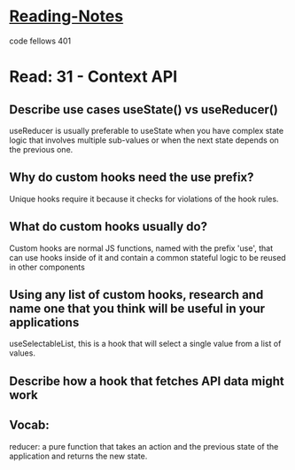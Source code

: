 # [Reading-Notes](https://alsosteve.github.io/reading-notes/)
code fellows 401

# Read: 31 - Context API

## Describe use cases useState() vs useReducer()
useReducer is usually preferable to useState when you have complex state logic that involves multiple sub-values or when the next state depends on the previous one.

## Why do custom hooks need the use prefix?
Unique hooks require it because it checks for violations of the hook rules.

## What do custom hooks usually do?
Custom hooks are normal JS functions, named with the prefix 'use', that can use hooks inside of it and contain a common stateful logic to be reused in other components

## Using any list of custom hooks, research and name one that you think will be useful in your applications
useSelectableList, this is a hook that will select a single value from a list of values.

## Describe how a hook that fetches API data might work


## Vocab:

reducer:  a pure function that takes an action and the previous state of the application and returns the new state.